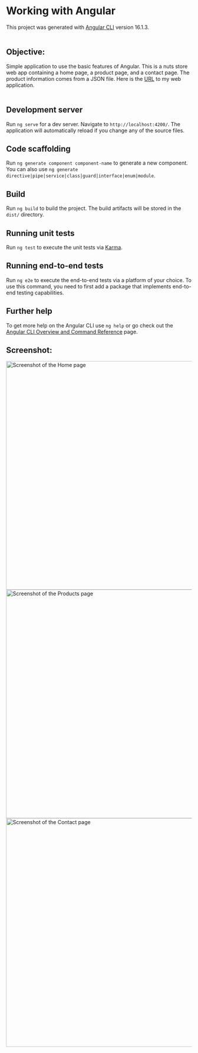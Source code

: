 # Working with Angular

This project was generated with [Angular CLI](https://github.com/angular/angular-cli) version 16.1.3.
<br><br>

## Objective:
Simple application to use the basic features of Angular. This is a nuts store web app containing a home page, a product page, and a contact page. The product information comes from a JSON file. Here is the <a href="https://gigantic-haircut.surge.sh">URL</a> to my web application.
<br><br>

## Development server

Run `ng serve` for a dev server. Navigate to `http://localhost:4200/`. The application will automatically reload if you change any of the source files.

## Code scaffolding

Run `ng generate component component-name` to generate a new component. You can also use `ng generate directive|pipe|service|class|guard|interface|enum|module`.

## Build

Run `ng build` to build the project. The build artifacts will be stored in the `dist/` directory.

## Running unit tests

Run `ng test` to execute the unit tests via [Karma](https://karma-runner.github.io).

## Running end-to-end tests

Run `ng e2e` to execute the end-to-end tests via a platform of your choice. To use this command, you need to first add a package that implements end-to-end testing capabilities.

## Further help

To get more help on the Angular CLI use `ng help` or go check out the [Angular CLI Overview and Command Reference](https://angular.io/cli) page.

## Screenshot:
<img width="620" alt="Screenshot of the Home page" src="https://github.com/pui-yi/angular_app/assets/153875169/6937585f-2205-484f-bda3-7468a9fbc627">
<img width="620" alt="Screenshot of the Products page" src="https://github.com/pui-yi/angular_app/assets/153875169/f4c13527-649f-4797-b3d0-7b843401ec2f">
<img width="620" alt="Screenshot of the Contact page" src="https://github.com/pui-yi/angular_app/assets/153875169/4e20e486-78fa-4c50-b21b-a228c3e15d67">
